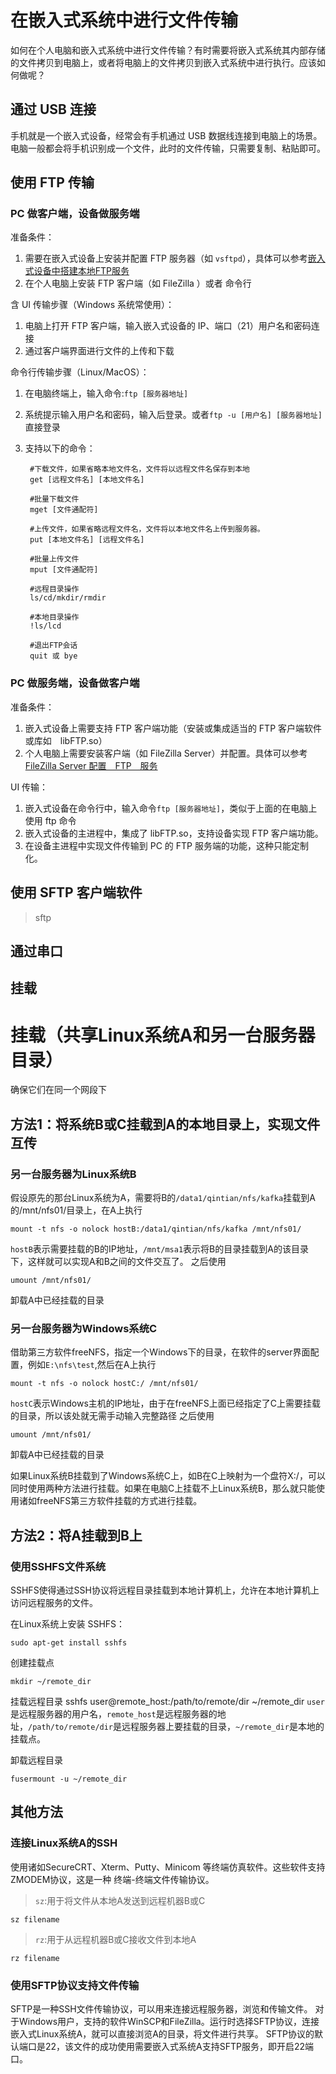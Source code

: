 # 在嵌入式系统中进行文件传输

如何在个人电脑和嵌入式系统中进行文件传输？有时需要将嵌入式系统其内部存储的文件拷贝到电脑上，或者将电脑上的文件拷贝到嵌入式系统中进行执行。应该如何做呢？

## 通过 USB 连接

手机就是一个嵌入式设备，经常会有手机通过 USB 数据线连接到电脑上的场景。电脑一般都会将手机识别成一个文件，此时的文件传输，只需要复制、粘贴即可。


## 使用 FTP 传输


### PC 做客户端，设备做服务端

准备条件：
1. 需要在嵌入式设备上安装并配置 FTP 服务器（如 `vsftpd`），具体可以参考[嵌入式设备中搭建本地FTP服务](嵌入式设备中搭建本地FTP服务.md)
2. 在个人电脑上安装 FTP 客户端（如 FileZilla ）或者 命令行

含 UI 传输步骤（Windows 系统常使用）：
1. 电脑上打开 FTP 客户端，输入嵌入式设备的 IP、端口（21）用户名和密码连接
2. 通过客户端界面进行文件的上传和下载

命令行传输步骤（Linux/MacOS）：
1. 在电脑终端上，输入命令:`ftp [服务器地址]`
2. 系统提示输入用户名和密码，输入后登录。或者`ftp -u [用户名] [服务器地址]`直接登录
3. 支持以下的命令：

        #下载文件，如果省略本地文件名，文件将以远程文件名保存到本地
        get [远程文件名] [本地文件名] 

        #批量下载文件
        mget [文件通配符]

        #上传文件，如果省略远程文件名，文件将以本地文件名上传到服务器。
        put [本地文件名] [远程文件名]

        #批量上传文件
        mput [文件通配符]

        #远程目录操作
        ls/cd/mkdir/rmdir

        #本地目录操作
        !ls/lcd

        #退出FTP会话
        quit 或 bye

### PC 做服务端，设备做客户端

准备条件：

1. 嵌入式设备上需要支持 FTP 客户端功能（安装或集成适当的 FTP 客户端软件或库如　libFTP.so）
2. 个人电脑上需要安装客户端（如 FileZilla Server）并配置。具体可以参考[FileZilla Server 配置　FTP　服务](#)

UI 传输：
1. 嵌入式设备在命令行中，输入命令`ftp [服务器地址]`，类似于上面的在电脑上使用 ftp 命令[](#)
2. 嵌入式设备的主进程中，集成了 libFTP.so，支持设备实现 FTP 客户端功能。
3. 在设备主进程中实现文件传输到 PC 的 FTP 服务端的功能，这种只能定制化。


## 使用 SFTP 客户端软件

> sftp

## 通过串口

## 挂载

# 挂载（共享Linux系统A和另一台服务器目录）

确保它们在同一个网段下
## 方法1：将系统B或C挂载到A的本地目录上，实现文件互传
### 另一台服务器为Linux系统B

假设原先的那台Linux系统为A，需要将B的`/data1/qintian/nfs/kafka`挂载到A的/mnt/nfs01/目录上，在A上执行

    mount -t nfs -o nolock hostB:/data1/qintian/nfs/kafka /mnt/nfs01/

`hostB`表示需要挂载的B的IP地址，`/mnt/msa1`表示将B的目录挂载到A的该目录下，这样就可以实现A和B之间的文件交互了。
之后使用

    umount /mnt/nfs01/

卸载A中已经挂载的目录

### 另一台服务器为Windows系统C

借助第三方软件freeNFS，指定一个Windows下的目录，在软件的server界面配置，例如`E:\nfs\test`,然后在A上执行

    mount -t nfs -o nolock hostC:/ /mnt/nfs01/

`hostC`表示Windows主机的IP地址，由于在freeNFS上面已经指定了C上需要挂载的目录，所以该处就无需手动输入完整路径
之后使用

    umount /mnt/nfs01/

卸载A中已经挂载的目录

如果Linux系统B挂载到了Windows系统C上，如B在C上映射为一个盘符X:/，可以同时使用两种方法进行挂载。如果在电脑C上挂载不上Linux系统B，那么就只能使用诸如freeNFS第三方软件挂载的方式进行挂载。

## 方法2：将A挂载到B上
### 使用SSHFS文件系统
SSHFS使得通过SSH协议将远程目录挂载到本地计算机上，允许在本地计算机上访问远程服务的文件。

在Linux系统上安装 SSHFS：

    sudo apt-get install sshfs

创建挂载点

    mkdir ~/remote_dir

挂载远程目录
    sshfs user@remote_host:/path/to/remote/dir ~/remote_dir
`user`是远程服务器的用户名，`remote_host`是远程服务器的地址，`/path/to/remote/dir`是远程服务器上要挂载的目录，`~/remote_dir`是本地的挂载点。

卸载远程目录

    fusermount -u ~/remote_dir


## 其他方法
### 连接Linux系统A的SSH
使用诸如SecureCRT、Xterm、Putty、Minicom 等终端仿真软件。这些软件支持ZMODEM协议，这是一种 终端-终端文件传输协议。

>`sz`:用于将文件从本地A发送到远程机器B或C

    sz filename

>`rz`:用于从远程机器B或C接收文件到本地A

    rz filename

### 使用SFTP协议支持文件传输
SFTP是一种SSH文件传输协议，可以用来连接远程服务器，浏览和传输文件。
对于Windows用户，支持的软件WinSCP和FileZilla。运行时选择SFTP协议，连接嵌入式Linux系统A，就可以直接浏览A的目录，将文件进行共享。
SFTP协议的默认端口是22，该文件的成功使用需要嵌入式系统A支持SFTP服务，即开启22端口。


